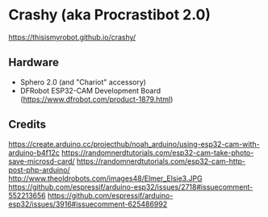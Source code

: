 # Crashy (aka Procrastibot 2.0)

https://thisismyrobot.github.io/crashy/

## Hardware

 * Sphero 2.0 (and "Chariot" accessory)
 * DFRobot ESP32-CAM Development Board (https://www.dfrobot.com/product-1879.html)

## Credits

https://create.arduino.cc/projecthub/noah_arduino/using-esp32-cam-with-arduino-b4f12c
https://randomnerdtutorials.com/esp32-cam-take-photo-save-microsd-card/
https://randomnerdtutorials.com/esp32-cam-http-post-php-arduino/
http://www.theoldrobots.com/images48/Elmer_Elsie3.JPG
https://github.com/espressif/arduino-esp32/issues/2718#issuecomment-552213656
https://github.com/espressif/arduino-esp32/issues/3916#issuecomment-625486992
